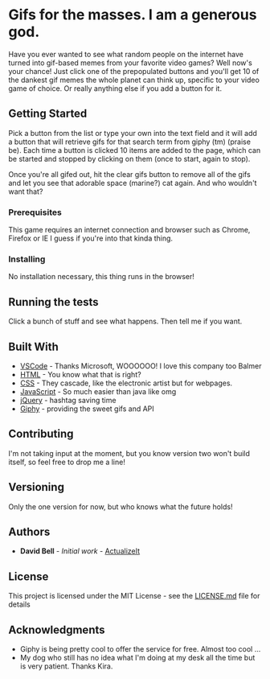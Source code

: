 # Gifs for the masses. I am a generous god.

Have you ever wanted to see what random people on the internet have turned into gif-based memes from your favorite video games? Well now's your chance! Just click one of the prepopulated buttons and you'll get 10 of the dankest gif memes the whole planet can think up, specific to your video game of choice. Or really anything else if you add a button for it.

## Getting Started

Pick a button from the list or type your own into the text field and it will add a button that will retrieve gifs for that search term from giphy (tm) (praise be). Each time a button is clicked 10 items are added to the page, which can be started and stopped by clicking on them (once to start, again to stop).

Once you're all gifed out, hit the clear gifs button to remove all of the gifs and let you see that adorable space (marine?) cat again. And who wouldn't want that?

### Prerequisites

This game requires an internet connection and browser such as Chrome, Firefox or IE I guess if you're into that kinda thing.

### Installing

No installation necessary, this thing runs in the browser!

## Running the tests

Click a bunch of stuff and see what happens. Then tell me if you want.

## Built With

* [VSCode](https://code.visualstudio.com/) - Thanks Microsoft, WOOOOOO! I love this company too Balmer
* [HTML](https://en.wikipedia.org/wiki/HTML) - You know what that is right?
* [CSS](https://en.wikipedia.org/wiki/Cascading_Style_Sheets) - They cascade, like the electronic artist but for webpages.
* [JavaScript](https://www.javascript.com/) - So much easier than java like omg
* [jQuery](https://jquery.com/) - hashtag saving time
* [Giphy](https://giphy.com/) - providing the sweet gifs and API


## Contributing

I'm not taking input at the moment, but you know version two won't build itself, so feel free to drop me a line!

## Versioning

Only the one version for now, but who knows what the future holds!

## Authors

* **David Bell** - *Initial work* - [ActualizeIt](https://github.com/actualizeit)

## License

This project is licensed under the MIT License - see the [LICENSE.md](LICENSE.md) file for details

## Acknowledgments

* Giphy is being pretty cool to offer the service for free. Almost too cool ...
* My dog who still has no idea what I'm doing at my desk all the time but is very patient. Thanks Kira.
